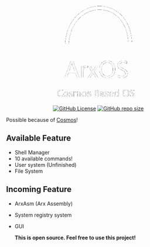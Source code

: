 <p align="center">
  <img width="280" height="263" src="https://github.com/NevixityOPD/Arx/blob/main/ArxLogoNew.png">
</p>

<div align="center">

  <a href="">![GitHub License](https://img.shields.io/github/license/NevixityOPD/Arx)</a>
  <a href="">![GitHub repo size](https://img.shields.io/github/repo-size/NevixityOPD/Arx)</a>

</div>

Possible because of [Cosmos](https://github.com/CosmosOS/Cosmos)!


Available Feature
--
- Shell Manager
- 10 available commands!
- User system (Unfinished)
- File System

Incoming Feature
--
- ArxAsm (Arx Assembly)
- System registry system
- GUI

  **This is open source. Feel free to use this project!**
